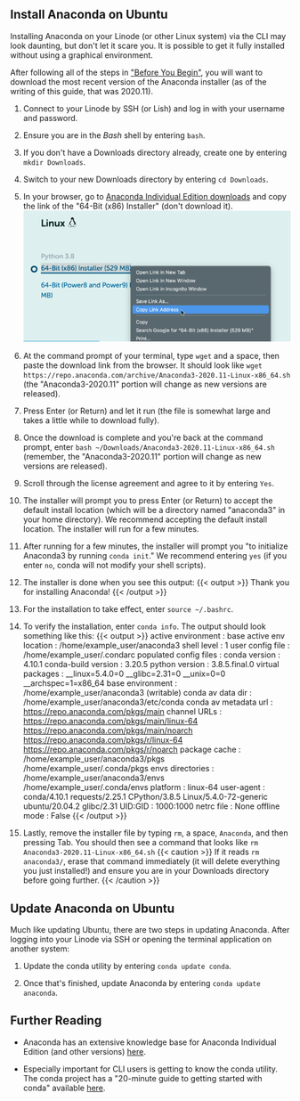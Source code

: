 ## Install Anaconda on Ubuntu

Installing Anaconda on your Linode (or other Linux system) via the CLI may look daunting, but don't let it scare you. It is possible to get it fully installed without using a graphical environment.

After following all of the steps in ["Before You Begin"](#before-you-begin), you will want to download the most recent version of the Anaconda installer (as of the writing of this guide, that was 2020.11).

1.  Connect to your Linode by SSH (or Lish) and log in with your username and password.

2.  Ensure you are in the *Bash* shell by entering `bash`.

3.  If you don't have a Downloads directory already, create one by entering `mkdir Downloads`.

4.  Switch to your new Downloads directory by entering `cd Downloads`.

5.  In your browser, go to [Anaconda Individual Edition downloads](https://www.anaconda.com/products/individual#Downloads) and copy the link of the "64-Bit (x86) Installer" (don't download it).
![Selecting the option to copy a link on the Anaconda downloads page](anaconda-download-link.png "Selecting the option to copy a link on the Anaconda downloads page")

6.  At the command prompt of your terminal, type `wget` and a space, then paste the download link from the browser. It should look like `wget https://repo.anaconda.com/archive/Anaconda3-2020.11-Linux-x86_64.sh` (the "Anaconda3-2020.11" portion will change as new versions are released).

4.  Press Enter (or Return) and let it run (the file is somewhat large and takes a little while to download fully).

5.  Once the download is complete and you're back at the command prompt, enter `bash ~/Downloads/Anaconda3-2020.11-Linux-x86_64.sh` (remember, the "Anaconda3-2020.11" portion will change as new versions are released).

6.  Scroll through the license agreement and agree to it by entering `Yes`.

7.  The installer will prompt you to press Enter (or Return) to accept the default install location (which will be a directory named "anaconda3" in your home directory). We recommend accepting the default install location. The installer will run for a few minutes.

8.  After running for a few minutes, the installer will prompt you "to initialize Anaconda3 by running `conda init`." We recommend entering `yes` (if you enter `no`, conda will not modify your shell scripts).

9.  The installer is done when you see this output:
    {{< output >}}
Thank you for installing Anaconda!
{{< /output >}}

10. For the installation to take effect, enter `source ~/.bashrc`.

11. To verify the installation, enter `conda info`. The output should look something like this:
    {{< output >}}
     active environment : base
    active env location : /home/example_user/anaconda3
            shell level : 1
       user config file : /home/example_user/.condarc
 populated config files :
          conda version : 4.10.1
    conda-build version : 3.20.5
         python version : 3.8.5.final.0
       virtual packages : __linux=5.4.0=0
                          __glibc=2.31=0
                          __unix=0=0
                          __archspec=1=x86_64
       base environment : /home/example_user/anaconda3  (writable)
      conda av data dir : /home/example_user/anaconda3/etc/conda
  conda av metadata url : https://repo.anaconda.com/pkgs/main
           channel URLs : https://repo.anaconda.com/pkgs/main/linux-64
                          https://repo.anaconda.com/pkgs/main/noarch
                          https://repo.anaconda.com/pkgs/r/linux-64
                          https://repo.anaconda.com/pkgs/r/noarch
          package cache : /home/example_user/anaconda3/pkgs
                          /home/example_user/.conda/pkgs
       envs directories : /home/example_user/anaconda3/envs
                          /home/example_user/.conda/envs
               platform : linux-64
             user-agent : conda/4.10.1 requests/2.25.1 CPython/3.8.5 Linux/5.4.0-72-generic ubuntu/20.04.2 glibc/2.31
                UID:GID : 1000:1000
             netrc file : None
           offline mode : False
{{< /output >}}

12. Lastly, remove the installer file by typing `rm`, a space, `Anaconda`, and then pressing Tab. You should then see a command that looks like `rm Anaconda3-2020.11-Linux-x86_64.sh`
    {{< caution >}}
If it reads `rm anaconda3/`, erase that command immediately  (it will delete everything you just installed!) and ensure you are in your Downloads directory before going further.
{{< /caution >}}

## Update Anaconda on Ubuntu

Much like updating Ubuntu, there are two steps in updating Anaconda. After logging into your Linode via SSH or opening the terminal application on another system:

1.  Update the conda utility by entering `conda update conda`.

2.  Once that's finished, update Anaconda by entering `conda update anaconda`.

## Further Reading

-   Anaconda has an extensive knowledge base for Anaconda Individual Edition (and other versions) [here](https://docs.anaconda.com/anaconda/).

-   Especially important for CLI users is getting to know the conda utility. The conda project has a "20-minute guide to getting started with conda" available [here](https://conda.io/projects/conda/en/latest/user-guide/getting-started.html).
